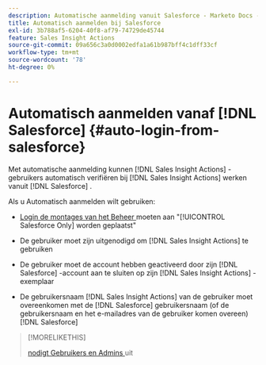 ```yaml
---
description: Automatische aanmelding vanuit Salesforce - Marketo Docs - Productdocumentatie
title: Automatisch aanmelden bij Salesforce
exl-id: 3b788af5-6204-40f8-af79-74729de45744
feature: Sales Insight Actions
source-git-commit: 09a656c3a0d0002edfa1a61b987bff4c1dff33cf
workflow-type: tm+mt
source-wordcount: '78'
ht-degree: 0%

---
```


# Automatisch aanmelden vanaf [!DNL Salesforce] {#auto-login-from-salesforce}

Met automatische aanmelding kunnen [!DNL Sales Insight Actions] -gebruikers automatisch verifiëren bij [!DNL Sales Insight Actions] werken vanuit [!DNL Salesforce] .

Als u Automatisch aanmelden wilt gebruiken:

* [ Login de montages van het Beheer ](/help/marketo/product-docs/marketo-sales-insight/actions/admin/login-management-settings.md) moeten aan &quot;[!UICONTROL Salesforce Only] worden geplaatst&quot;

* De gebruiker moet zijn uitgenodigd om [!DNL Sales Insight Actions] te gebruiken

* De gebruiker moet de account hebben geactiveerd door zijn [!DNL Salesforce] -account aan te sluiten op zijn [!DNL Sales Insight Actions] -exemplaar

* De gebruikersnaam [!DNL Sales Insight Actions] van de gebruiker moet overeenkomen met de [!DNL Salesforce] gebruikersnaam (of de gebruikersnaam en het e-mailadres van de gebruiker komen overeen)[!DNL Salesforce]

>[!MORELIKETHIS]
>
>[ nodigt Gebruikers en Admins ](/help/marketo/product-docs/marketo-sales-insight/actions/admin/invite-users-and-admins.md) uit
